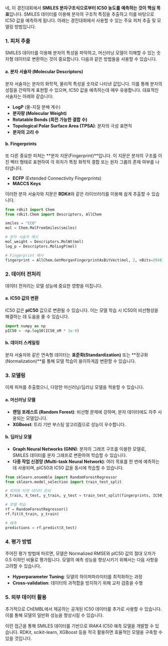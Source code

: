 네, 이 경진대회에서 **SMILES 분자구조식으로부터 IC50 농도를 예측하는 것이 핵심 목표**입니다. SMILES 데이터를 이용해 분자의 구조적 특징을 추출하고 이를 바탕으로 IC50 값을 예측하게 됩니다. 아래는 경진대회에서 사용할 수 있는 주요 피처 추출 및 모델링 방법입니다.

### 1. **피처 추출**
SMILES 데이터를 이용해 분자의 특성을 파악하고, 머신러닝 모델이 이해할 수 있는 숫자형 데이터로 변환하는 것이 중요합니다. 다음과 같은 방법들을 사용할 수 있습니다.

#### a. **분자 서술자 (Molecular Descriptors)**
분자 서술자는 분자의 화학적, 물리적 특성을 숫자로 나타낸 값입니다. 이를 통해 분자의 성질을 간략하게 표현할 수 있으며, IC50 값을 예측하는데 매우 유용합니다. 대표적인 서술자는 아래와 같습니다:
   - **LogP** (물-지질 분배 계수)
   - **분자량 (Molecular Weight)**
   - **Rotatable Bonds (회전 가능한 결합 수)**
   - **Topological Polar Surface Area (TPSA)**: 분자의 극성 표면적
   - **분자의 고리 수**

#### b. **Fingerprints**
또 다른 중요한 피처는 **분자 지문(Fingerprint)**입니다. 이 지문은 분자의 구조를 이진 벡터 형태로 표현하여 각 위치가 특정 화학적 결합 또는 원자 그룹의 존재 여부를 나타냅니다.
   - **ECFP** (Extended Connectivity Fingerprints)
   - **MACCS Keys**

이러한 분자 서술자와 지문은 **RDKit**와 같은 라이브러리를 이용해 쉽게 추출할 수 있습니다.

```python
from rdkit import Chem
from rdkit.Chem import Descriptors, AllChem

smiles = "CCO"
mol = Chem.MolFromSmiles(smiles)

# 분자 서술자 예시
mol_weight = Descriptors.MolWt(mol)
log_p = Descriptors.MolLogP(mol)

# Fingerprint 예시
fingerprint = AllChem.GetMorganFingerprintAsBitVect(mol, 2, nBits=2048)
```

### 2. **데이터 전처리**
데이터 전처리는 모델 성능에 중요한 영향을 미칩니다.

#### a. **IC50 값의 변환**
IC50 값은 **pIC50** 값으로 변환될 수 있습니다. 이는 모델 학습 시 IC50의 비선형성을 해결하는 데 도움을 줄 수 있습니다.

```python
import numpy as np
pIC50 = -np.log10(IC50_nM * 1e-9)
```

#### b. **데이터 스케일링**
분자 서술자와 같은 연속형 데이터는 **표준화(Standardization)** 또는 **정규화(Normalization)**를 통해 모델 학습이 용이하게끔 변환할 수 있습니다.

### 3. **모델링**
이제 피처를 추출했으니, 다양한 머신러닝/딥러닝 모델을 적용할 수 있습니다.

#### a. **머신러닝 모델**
   - **랜덤 포레스트 (Random Forest)**: 비선형 문제에 강하며, 분자 데이터에도 자주 사용되는 모델입니다.
   - **XGBoost**: 트리 기반 부스팅 알고리즘으로 성능이 우수합니다.

#### b. **딥러닝 모델**
   - **Graph Neural Networks (GNN)**: 분자의 그래프 구조를 이용한 모델로, SMILES 데이터를 분자 그래프로 변환하여 학습할 수 있습니다.
   - **다중 작업 신경망 (Multi-task Neural Network)**: 여러 목표를 한 번에 예측하는데 사용되며, pIC50과 IC50 값을 동시에 학습할 수 있습니다.

```python
from sklearn.ensemble import RandomForestRegressor
from sklearn.model_selection import train_test_split

# 피처와 타겟 데이터 준비
X_train, X_test, y_train, y_test = train_test_split(fingerprints, IC50_nM, test_size=0.2)

# 모델 학습
rf = RandomForestRegressor()
rf.fit(X_train, y_train)

# 예측
predictions = rf.predict(X_test)
```

### 4. **평가 방법**
주어진 평가 방법에 따르면, 모델은 Normalized RMSE와 pIC50 값의 절대 오차가 0.5 이하인 비율로 평가됩니다. 모델의 예측 성능을 향상시키기 위해서는 다음 사항을 고려할 수 있습니다.
   - **Hyperparameter Tuning**: 모델의 하이퍼파라미터를 최적화하는 과정
   - **Cross-validation**: 데이터의 과적합을 방지하기 위해 교차 검증을 수행

### 5. **외부 데이터 활용**
추가적으로 ChEMBL에서 제공하는 공개된 IC50 데이터를 추가로 사용할 수 있습니다. 이를 통해 모델의 일반화 성능을 향상시킬 수 있습니다.

이런 접근을 통해 SMILES 데이터를 기반으로 IRAK4 IC50 예측 모델을 개발할 수 있습니다. RDKit, scikit-learn, XGBoost 등을 적극 활용하면 효율적인 모델을 구축할 수 있을 것입니다.